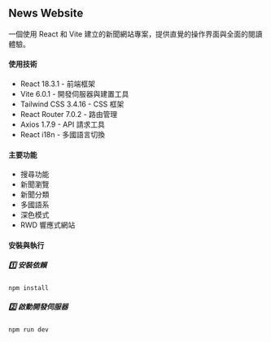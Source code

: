## News Website
一個使用 React 和 Vite 建立的新聞網站專案，提供直覺的操作界面與全面的閱讀體驗。

#### 使用技術
- React 18.3.1 - 前端框架
- Vite 6.0.1 - 開發伺服器與建置工具
- Tailwind CSS 3.4.16 - CSS 框架
- React Router 7.0.2 - 路由管理
- Axios 1.7.9 - API 請求工具
- React i18n - 多國語言切換

#### 主要功能
- 搜尋功能
- 新聞瀏覽
- 新聞分類
- 多國語系
- 深色模式
- RWD 響應式網站

####  安裝與執行

##### 1️⃣ 安裝依賴
```
npm install
```

##### 2️⃣ 啟動開發伺服器
```
npm run dev
```

